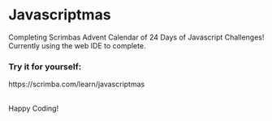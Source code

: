 # Javascriptmas

<p>Completing Scrimbas Advent Calendar of 24 Days of Javascript Challenges! Currently using the web IDE to complete.</p>

<h3>Try it for yourself:</h3> 
https://scrimba.com/learn/javascriptmas
<br>
<br>

Happy Coding!
